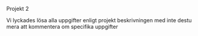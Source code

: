 Projekt 2


Vi lyckades lösa alla uppgifter enligt projekt beskrivningen med inte destu mera att kommentera om specifika uppgifter
